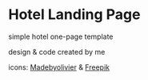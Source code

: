 <h1>Hotel Landing Page</h1>

<p>simple hotel one-page template</p>
<p>design & code created by me</p>
<p>icons: <a href="www.flaticon.com/authors/madebyoliver" target="_blank">Madebyolivier</a> & <a href="www.freepik.com" target="_blank">Freepik</a>

